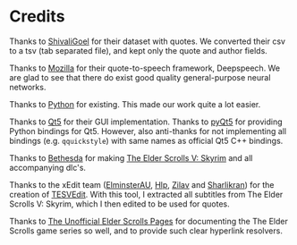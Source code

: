 # Credits
Thanks to [ShivaliGoel](https://github.com/ShivaliGoel/Quotes-500K) for their dataset with quotes.
We converted their csv to a tsv (tab separated file), and kept only the quote and author fields.

Thanks to [Mozilla](https://github.com/mozilla/DeepSpeech/releases/) for their quote-to-speech framework, Deepspeech.
We are glad to see that there do exist good quality general-purpose neural networks.

Thanks to [Python](https://www.python.org/) for existing.
This made our work quite a lot easier.

Thanks to [Qt5](https://www.qt.io/) for their GUI implementation.
Thanks to [pyQt5](https://www.riverbankcomputing.com/software/pyqt) for providing Python bindings for Qt5.
However, also anti-thanks for not implementing all bindings (e.g. `qquickstyle`) with same names as official Qt5 C++ bindings.

Thanks to [Bethesda](https://elderscrolls.bethesda.net/) for making [The Elder Scrolls V: Skyrim](https://elderscrolls.bethesda.net/en/skyrim) and all accompanying dlc's.

Thanks to the xEdit team ([ElminsterAU](http://www.nexusmods.com/users/167469/?), [Hlp](http://www.nexusmods.com/users/1102380/?), [Zilav](http://www.nexusmods.com/users/156622/?) and [Sharlikran](http://www.nexusmods.com/users/4147439/?)) for the creation of [TESVEdit](https://www.nexusmods.com/skyrim/mods/25859). With this tool, I extracted all subtitles from The Elder Scrolls V: Skyrim, which I then edited to be used for quotes.

Thanks to [The Unofficial Elder Scrolls Pages](https://en.uesp.net/) for documenting the The Elder Scrolls game series so well, and to provide such clear hyperlink resolvers.